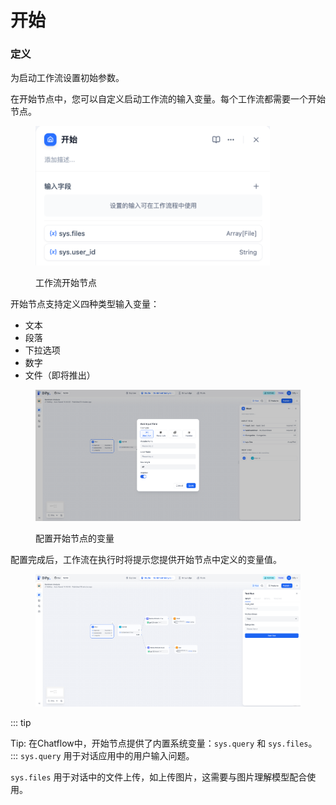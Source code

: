 # 开始

### 定义

为启动工作流设置初始参数。

在开始节点中，您可以自定义启动工作流的输入变量。每个工作流都需要一个开始节点。

<figure><img src="../../../.gitbook/assets/guides/workflow/node/start/image (236).png" alt="" width="375"><figcaption><p>工作流开始节点</p></figcaption></figure>

开始节点支持定义四种类型输入变量：

* 文本
* 段落
* 下拉选项
* 数字
* 文件（即将推出）

<figure><img src="../../../.gitbook/assets/guides/workflow/node/start/output (2) (1).png" alt=""><figcaption><p>配置开始节点的变量</p></figcaption></figure>

配置完成后，工作流在执行时将提示您提供开始节点中定义的变量值。

<figure><img src="../../../.gitbook/assets/output (3) (1).png" alt=""><figcaption></figcaption></figure>

::: tip

Tip: 在Chatflow中，开始节点提供了内置系统变量：`sys.query` 和 `sys.files`。
:::
`sys.query` 用于对话应用中的用户输入问题。

`sys.files` 用于对话中的文件上传，如上传图片，这需要与图片理解模型配合使用。

